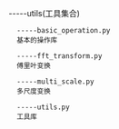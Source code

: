 -----utils(工具集合) 
      
      -----basic_operation.py 
      基本的操作库 
      
      -----fft_transform.py 
      傅里叶变换 
      
      -----multi_scale.py 
      多尺度变换 
      
      -----utils.py 
      工具库
